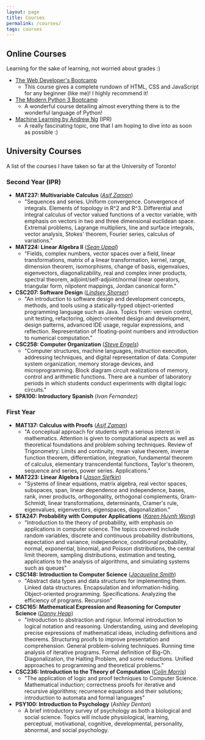```yaml
---
layout: page
title: Courses
permalink: /courses/
tags: courses
---
```


<style>
    ul {
      margin-bottom: 0;
    }
</style>


## Online Courses

Learning for the sake of learning, not worried about grades :)

- [The Web Developer's Bootcamp](https://www.udemy.com/course/the-web-developer-bootcamp/)
    - This course gives a complete rundown of HTML, CSS and JavaScript for any beginner (like me)! I highly recommend it!
- [The Modern Python 3 Bootcamp](https://www.udemy.com/course/the-modern-python3-bootcamp/)
    - A wonderful course detailing almost everything there is to the wonderful language of Python!
- [Machine Learning by Andrew Ng](https://www.coursera.org/learn/machine-learning) (IPR)
    - A really fascinating topic, one that I am hoping to dive into as soon as possible :)


## University Courses

A list of the courses I have taken so far at the University of Toronto!

### Second Year (IPR)
- **MAT237: Multivariable Calculus**
([*Asif Zaman*](https://www.math.toronto.edu/zaman/))
    - "Sequences and series. Uniform convergence. Convergence of integrals. Elements of topology in R^2 and R^3. Differential and integral calculus of vector valued functions of a vector variable, with emphasis on vectors in two and three dimensional euclidean space. Extremal problems, Lagrange multipliers, line and surface integrals, vector analysis, Stokes' theorem, Fourier series, calculus of variations."
- **MAT224: Linear Algebra II**
([*Sean Uppal*](https://www.math.toronto.edu/cms/people/faculty/uppal-sean2/))
    - "Fields, complex numbers, vector spaces over a field, linear transformations, matrix of a linear transformation, kernel, range, dimension theorem, isomorphisms, change of basis, eigenvalues, eigenvectors, diagonalizability, real and complex inner products, spectral theorem, adjoint/self-adjoint/normal linear operators, triangular form, nilpotent mappings, Jordan canonical form."
- **CSC207: Software Design**
([*Lindsey Shorser*](https://www.math.toronto.edu/cms/people/faculty/shorser-lindsey/))
    - "An introduction to software design and development concepts, methods, and tools using a statically-typed object-oriented programming language such as Java. Topics from: version control, unit testing, refactoring, object-oriented design and development, design patterns, advanced IDE usage, regular expressions, and reflection. Representation of floating-point numbers and introduction to numerical computation."
- **CSC258: Computer Organization**
([*Steve Engels*](http://www.cs.toronto.edu/~sengels/info.shtml))
    - "Computer structures, machine languages, instruction execution, addressing techniques, and digital representation of data. Computer system organization, memory storage devices, and microprogramming. Block diagram circuit realizations of memory, control and arithmetic functions. There are a number of laboratory periods in which students conduct experiments with digital logic circuits."
- **SPA100: Introductory Spanish**
(*Ivan Fernandez*)

### First Year
- **MAT137: Calculus with Proofs**
([*Asif Zaman*](https://www.math.toronto.edu/zaman/))
    - "A conceptual approach for students with a serious interest in mathematics. Attention is given to computational aspects as well as theoretical foundations and problem solving techniques. Review of Trigonometry. Limits and continuity, mean value theorem, inverse function theorem, differentiation, integration, fundamental theorem of calculus, elementary transcendental functions, Taylor's theorem, sequence and series, power series. Applications."
- **MAT223: Linear Algebra I**
([*Jason Siefkin*](http://www.math.toronto.edu/siefkenj/homepage/index.html))
    - "Systems of linear equations, matrix algebra, real vector spaces, subspaces, span, linear dependence and independence, bases, rank, inner products, orthogonality, orthogonal complements, Gram-Schmidt, linear transformations, determinants, Cramer's rule, eigenvalues, eigenvectors, eigenspaces, diagonalization."
- **STA247: Probability with Computer Applications**
([*Karen Huynh Wong*](https://www.statistics.utoronto.ca/people/directories/all-faculty/karen-huynh-wong))
    - "Introduction to the theory of probability, with emphasis on applications in computer science. The topics covered include random variables, discrete and continuous probability distributions, expectation and variance, independence, conditional probability, normal, exponential, binomial, and Poisson distributions, the central limit theorem, sampling distributions, estimation and testing, applications to the analysis of algorithms, and simulating systems such as queues"
- **CSC148: Introduction to Computer Science**
([*Jacqueline Smith*](http://www.cs.toronto.edu/~jsmith/))
    - "Abstract data types and data structures for implementing them. Linked data structures. Encapsulation and information-hiding. Object-oriented programming. Specifications. Analyzing the efficiency of programs. Recursion"
- **CSC165: Mathematical Expression and Reasoning for Computer Science**
([*Danny Heap*](http://www.cs.toronto.edu/~heap/))
    - "Introduction to abstraction and rigour. Informal introduction to logical notation and reasoning. Understanding, using and developing precise expressions of mathematical ideas, including definitions and theorems. Structuring proofs to improve presentation and comprehension. General problem-solving techniques. Running time analysis of iterative programs. Formal definition of Big-Oh. Diagonalization, the Halting Problem, and some reductions. Unified approaches to programming and theoretical problems."
- **CSC236: Introduction to the Theory of Computation**
([*Colin Morris*](http://colinmorris.github.io/about/))
    - "The application of logic and proof techniques to Computer Science. Mathematical induction; correctness proofs for iterative and recursive algorithms; recurrence equations and their solutions; introduction to automata and formal languages"
- **PSY100: Introduction to Psychology**
(*Ashley Denton*)
    - A brief introductory survey of psychology as both a biological and social science. Topics will include physiological, learning, perceptual, motivational, cognitive, developmental, personality, abnormal, and social psychology.
<br><br>